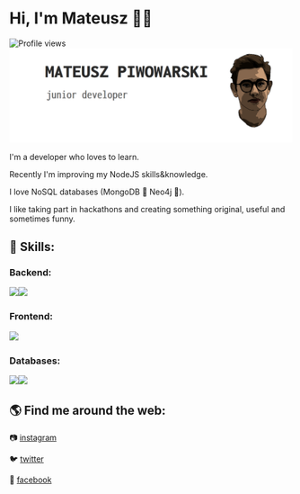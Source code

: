 # Hi, I'm Mateusz 👋:nerd_face:
![Profile views](https://gpvc.arturio.dev/matpiwowarski)
<img src="https://github.com/matpiwowarski/matpiwowarski/blob/master/png/header.png?raw=true">

I'm a developer who loves to learn. 

Recently I'm improving my NodeJS skills&knowledge.

I love NoSQL databases (MongoDB :green_heart: Neo4j :blue_heart:). 

I like taking part in hackathons and creating something original, useful and sometimes funny.

## 🚀 Skills:

### Backend: 	
<img src="https://img.shields.io/badge/.NET-5C2D91?style=for-the-badge&logo=.net&logoColor=white" /><img src="https://img.shields.io/badge/Node.js-43853D?style=for-the-badge&logo=node.js&logoColor=white" />

### Frontend:
<img src="https://img.shields.io/badge/React-20232A?style=for-the-badge&logo=react&logoColor=61DAFB" />

### Databases:
<img src="https://img.shields.io/badge/MySQL-00000F?style=for-the-badge&logo=mysql&logoColor=white" /><img src="https://img.shields.io/badge/MongoDB-4EA94B?style=for-the-badge&logo=mongodb&logoColor=white" />

## 🌎 Find me around the web:
:camera: <a href="https://www.instagram.com/pentahombre/">instagram</a>

:bird: <a href="https://twitter.com/pentahombre">twitter</a>

:speech_balloon: <a href="https://www.facebook.com/matihombre">facebook</a>

<!--
**matpiwowarski/matpiwowarski** is a ✨ _special_ ✨ repository because its `README.md` (this file) appears on your GitHub profile.

Here are some ideas to get you started:

- 🔭 I’m currently working on ...
- 🌱 I’m currently learning ...
- 👯 I’m looking to collaborate on ...
- 🤔 I’m looking for help with ...
- 💬 Ask me about ...
- 📫 How to reach me: ...
- 😄 Pronouns: ...
- ⚡ Fun fact: ...
-->
